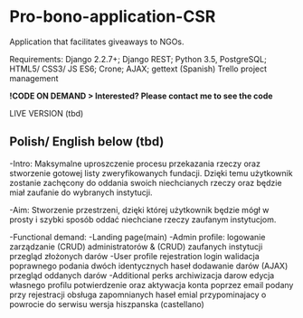# Pro-bono-application-CSR

Application that facilitates giveaways to NGOs.

Requirements: Django 2.2.7+; Django REST; Python 3.5, PostgreSQL; HTML5/ CSS3/ JS ES6; Crone; AJAX; gettext (Spanish)
Trello project management 

**!CODE ON DEMAND > Interested? Please contact me to see the code**

LIVE VERSION (tbd)

## Polish/ English below (tbd)

-Intro:
Maksymalne uproszczenie procesu przekazania rzeczy oraz stworzenie gotowej listy zweryfikowanych fundacji. Dzięki temu użytkownik zostanie zachęcony do oddania swoich niechcianych rzeczy oraz będzie miał zaufanie do wybranych instytucji. 

-Aim:
Stworzenie przestrzeni, dzięki której użytkownik będzie mógł w prosty i szybki sposób oddać niechciane rzeczy zaufanym instytucjom.

-Functional demand:
-Landing page(main)
-Admin profile:
     logowanie
     zarządzanie (CRUD) administratorów & (CRUD) zaufanych instytucji
     przegląd złożonych darów
-User profile
     rejestration
     login
     walidacja poprawnego podania dwóch identycznych haseł
     dodawanie darów (AJAX)
     przegląd oddanych darów
-Additional perks
    archiwizacja darow
    edycja własnego profilu
    potwierdzenie oraz aktywacja konta poprzez email podany przy rejestracji
    obsługa zapomnianych haseł
    emial przypominajacy o powrocie do serwisu
    wersja hiszpanska (castellano)
    
     


